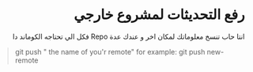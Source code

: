 ﻿# <div dir="rtl">رفع التحديثات لمشروع خارجي</div>

<div dir="rtl">
 انتا حاب تنسخ معلوماتك لمكان اخر و عندك عدة Repo  فكل الي تحتاجه الكوماند دا
 </div>
 
> git push " the name of you'r remote"
> for example:
> git push new-remote


